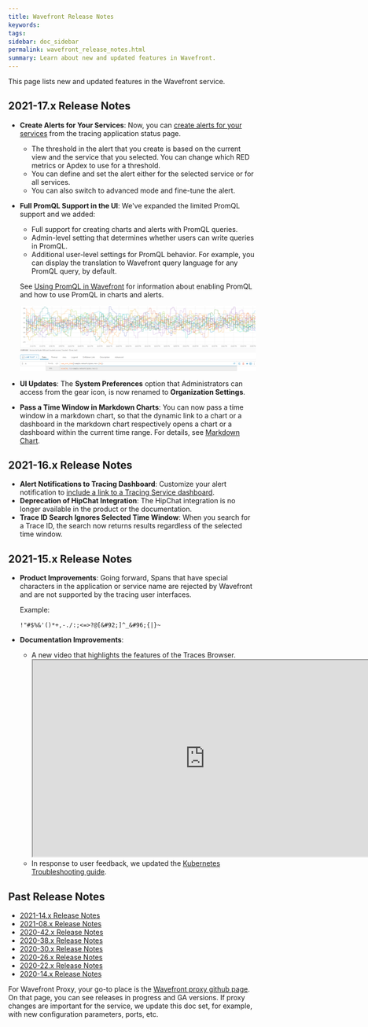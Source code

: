 ```yaml
---
title: Wavefront Release Notes
keywords:
tags:
sidebar: doc_sidebar
permalink: wavefront_release_notes.html
summary: Learn about new and updated features in Wavefront.
---
```


This page lists new and updated features in the Wavefront service.

## 2021-17.x Release Notes

* **Create Alerts for Your Services**: Now, you can [create alerts for your services](tracing_ui_overview.html#create-alerts) from the tracing application status page.

  * The threshold in the alert that you create is based on the current view and the service that you selected. You can change which RED metrics or Apdex to use for a threshold.
  * You can define and set the alert either for the selected service or for all services.
  * You can also switch to advanced mode and fine-tune the alert.
 
* **Full PromQL Support in the UI**: We've expanded the limited PromQL support and we added:
 
  * Full support for creating charts and alerts with PromQL queries.
  * Admin-level setting that determines whether users can write queries in PromQL. 
  * Additional user-level settings for PromQL behavior. For example, you can display the translation to Wavefront query language for any PromQL query, by default.  

  See [Using PromQL in Wavefront](wavefront_prometheus.html) for information about enabling PromQL and how to use PromQL in charts and alerts.

   ![Prometheus query](images/prometheus_sample.png)

* **UI Updates**: The **System Preferences** option that Administrators can access from the gear icon, is now renamed to **Organization Settings**.

* **Pass a Time Window in Markdown Charts**: You can now pass a time window in a markdown chart, so that the dynamic link to a chart or a dashboard in the markdown chart respectively opens a chart or a dashboard within the current time range. For details, see [Markdown Chart](ui_chart_reference.html#markdown-chart).

## 2021-16.x Release Notes

* **Alert Notifications to Tracing Dashboard**: Customize your alert notification to [include a link to a Tracing Service dashboard](alert_target_customizing.html#include-a-link-to-a-tracing-service-dashboard).
* **Deprecation of HipChat Integration**: The HipChat integration is no longer available in the product or the documentation.
* **Trace ID Search Ignores Selected Time Window**: When you search for a Trace ID, the search now returns results regardless of the selected time window.


## 2021-15.x Release Notes

* **Product Improvements**: Going forward, Spans that have special characters in the application or service name are rejected by Wavefront and are not supported by the tracing user interfaces.
  
  Example:
  ```
  !"#$%&'()*+,-./:;<=>?@[&#92;]^_&#96;{|}~
  ```
* **Documentation Improvements**:
  * A new video that highlights the features of the Traces Browser.
    <iframe src="https://bcove.video/3vaNJM7" width="700" height="400" allowfullscreen="true" alt="Highlights the Wavefront traces browser features."></iframe>
  * In response to user feedback, we updated the [Kubernetes Troubleshooting guide](wf_kubernetes_troubleshooting.html).


## Past Release Notes

- [2021-14.x Release Notes](2021.14.x_release_notes.html)
- [2021-08.x Release Notes](2021.08.x_release_notes.html)
- [2020-42.x Release Notes](2020.42.x_release_notes.html)
- [2020-38.x Release Notes](2020.38.x_release_notes.html)
- [2020-30.x Release Notes](2020.30.x_release_notes.html)
- [2020-26.x Release Notes](2020.26.x_release_notes.html)
- [2020-22.x Release Notes](2020.22.x_release_notes.html)
- [2020-14.x Release Notes](2020.14.x_release_notes.html)


For Wavefront Proxy, your go-to place is the [Wavefront proxy github page](https://GitHub.com/wavefrontHQ/java/releases). On that page, you can see releases in progress and GA versions. If proxy changes are important for the service, we update this doc set, for example, with new configuration parameters, ports, etc.
